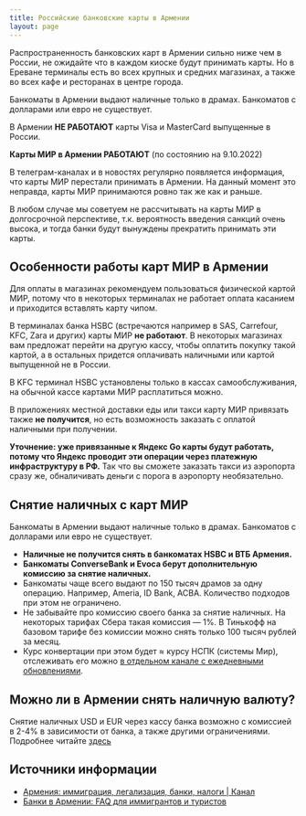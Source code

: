 ```yaml
---
title: Российские банковские карты в Армении
layout: page
---
```


Распространенность банковских карт в Армении сильно ниже чем в России, не ожидайте что в каждом киоске будут принимать карты.
Но в Ереване терминалы есть во всех крупных и средних магазинах, а также во всех кафе и ресторанах в центре города.

Банкоматы в Армении выдают наличные только в драмах. Банкоматов с долларами или евро не существует.

В Армении **НЕ РАБОТАЮТ** карты Visa и MasterCard выпущенные в России.

**Карты МИР в Армении РАБОТАЮТ** (по состоянию на 9.10.2022)

В телеграм-каналах и в новостях регулярно появляется информация, что карты МИР перестали принимать в Армении.
На данный момент это неправда, карты МИР принимаются ровно так же как и раньше.

В любом случае мы советуем не рассчитывать на карты МИР в долгосрочной перспективе, т.к. вероятность введения санкций
очень высока, и тогда банки будут вынуждены прекратить принимать эти карты.

## Особенности работы карт МИР в Армении

Для оплаты в магазинах рекомендуем пользоваться физической картой МИР, потому что в некоторых терминалах не работает
оплата касанием и приходится вставлять карту чипом.

В терминалах банка HSBC (встречаются например в SAS, Carrefour, KFC, Zara и других) карты
МИР **не работают**. В некоторых магазинах вам предложат перейти на другую кассу, чтобы оплатить покупку такой картой,
а в остальных придется оплачивать наличными или картой выпущенной не в России.

В KFC терминал HSBC установлены только в кассах самообслуживания, на обычной кассе картами МИР расплатиться можно.

В приложениях местной доставки еды или такси карту МИР привязать также **не получится**, но есть возможность заказать
с оплатой наличными при получении.

**Уточнение: уже привязанные к Яндекс Go карты будут работать, потому что Яндекс проводит эти операции через платежную
инфраструктуру в РФ.** Так что вы сможете заказать такси из аэропорта сразу же, обналичивать деньги с порога в аэропорту
необязательно.

## Снятие наличных с карт МИР

Банкоматы в Армении выдают наличные только в драмах. Банкоматов с долларами или евро не существует.

- **Наличные не получится снять в банкоматах HSBC и ВТБ Армения.**
- **Банкоматы ConverseBank и Evoca берут дополнительную комиссию за снятие наличных.**
- Банкоматы чаще всего выдают по 150 тысяч драмов за одну операцию. Например, Ameria, ID Bank, ACBA. Количество подходов при этом не ограничено.
- Не забывайте про комиссию своего банка за снятие наличных. На некоторых тарифах Сбера такая комиссия — 1%. В Тинькофф на базовом тарифе без комиссии можно снять только 100 тысяч рублей за месяц.
- Курс конвертации при этом будет ≈ курсу НСПК (системы Мир), отслеживать его можно [в отдельном канале с ежедневными обновлениями](https://t.me/armeniaCurrency).

## Можно ли в Армении снять наличную валюту?

Снятие наличных USD и EUR через кассу банка возможно с комиссией в 2-4% в зависимости от банка, а также другими ограничениями.
Подробнее читайте [здесь](https://docs.google.com/document/d/10ChXMUn6TXN9WgtExoJJAofohxV0BBM9iuhe1IX-zGk/edit#heading=h.3g09c8lbb0fb)

## Источники информации

- [Армения: иммиграция, легализация, банки, налоги \| Канал](https://t.me/am_banking_and_residency)
- [Банки в Армении: FAQ для иммигрантов и туристов](https://docs.google.com/document/d/10ChXMUn6TXN9WgtExoJJAofohxV0BBM9iuhe1IX-zGk/edit#heading=h.3g09c8lbb0fb)
